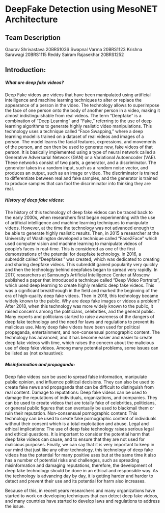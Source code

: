 # DeepFake Detection using MesoNET Architecture
## Team Description
Gaurav Shrivastava 20BRS1036
Swapnal Varma 20BRS1123
Krishna Sarawagi 20BRS1115
Reddy Sairam Rajasekhar 20BRS1252
  
## Introduction:
##### What are deep fake videos? 
Deep Fake videos are videos that have been manipulated using artificial intelligence and machine learning techniques to alter or replace the appearance of a person in the video. The technology allows to superimpose the face of one person onto the body of another person in a video, making it almost indistinguishable from real videos.
The term “Deepfake” is a combination of “Deep Learning” and “Fake,” referring to the use of deep learning algorithms to generate highly realistic video manipulations. This technology uses a technique called “Face Swapping,” where a deep learning model is trained on a dataset of real videos and images of a person. The model learns the facial features, expressions, and movements of the person, and can then be used to generate new, fake videos of that person.
It is basically implemented using a type of neural network called a Generative Adversarial Network (GAN) or a Variational Autoencoder (VAE). These networks consist of two parts, a generator, and a discriminator. The generator takes in a random input, such as a random noise vector, and produces an output, such as an image or video. The discriminator is trained to differentiate between real and fake samples, and the generator is trained to produce samples that can fool the discriminator into thinking they are real.

##### History of deep fake videos: 
The history of this technology of deep fake videos can be traced back to the early 2000s, when researchers first began experimenting with the use of artificial intelligence and machine learning techniques to manipulate videos. However, at the time the technology was not advanced enough to be able to generate highly realistic results.
Then, in 2015 a researcher at the University of Washington developed a technique called “Face2Face” which used computer vision and machine learning to manipulate videos of people’s faces in real-time. This is considered as one of the first demonstrations of the potential for deepfake technology.
In 2016, a subreddit called “Deepfakes'' was created, which was dedicated to creating and sharing deepfake videos. This subreddit gained popularity very quickly and then the technology behind deepfakes began to spread very rapidly.
In 2017, researchers at Samsung’s Artificial Intelligence Center at Moscow published a paper that introduced a technique called “Deep Video Portraits”, which used deep learning to create highly realistic deep fake videos. This was a significant breakthrough in the field and marked the beginning of the era of high-quality deep fake videos. Then in 2018, this technology became widely known to the public.
Why are deep fake images or videos a problem? 
After 2018, when this technology was more widely known to the public, it raised concerns among the politicians, celebrities, and the general public. Many experts and politicians started to raise awareness of the dangers of deep fake technology and the need for laws and regulations to prevent its malicious use.
Many deep fake videos have been used for political propaganda, entertainment, and non-consensual pornographic content. The technology has advanced, and it has become easier and easier to create deep fake videos with time, which raises the concern about the malicious use of deep fake videos. Among many potential problems, some issues can be listed as (not exhaustive):

##### Misinformation and propaganda: 
Deep fake videos can be used to spread false information, manipulate public opinion, and influence political decisions. They can also be used to create fake news and propaganda that can be difficult to distinguish from real content.
Damage to reputations: Deep fake videos can be used to damage the reputations of individuals, organizations, and companies. They can be used to create videos that are totally fake of celebrities, politicians, or general public figures that can eventually be used to blackmail them or ruin their reputation.
 Non-consensual pornographic content: This technology can be used to create fake pornographic content of individuals without their consent which is a total exploitation and abuse.
 Legal and ethical implications: The use of deep fake technology raises serious legal and ethical questions. It is important to consider the potential harm that deep fake videos can cause, and to ensure that they are not used for malicious purposes.
Finally, we can say that it is very important to keep in our mind that just like any other technology, this technology of deep fake videos has the potential for many positive uses but at the same time it also has a number of potential risks and challenges, such as spreading misinformation and damaging reputations, therefore, the development of deep fake technology should be done in an ethical and responsible way. As the technology is advancing day by day, it is getting harder and harder to detect and prevent their use and its potential for harm also increases.
 
Because of this, in recent years researchers and many organizations have started to work on developing techniques that can detect deep fake videos, and many countries have started to develop laws and regulations to address the issue.
